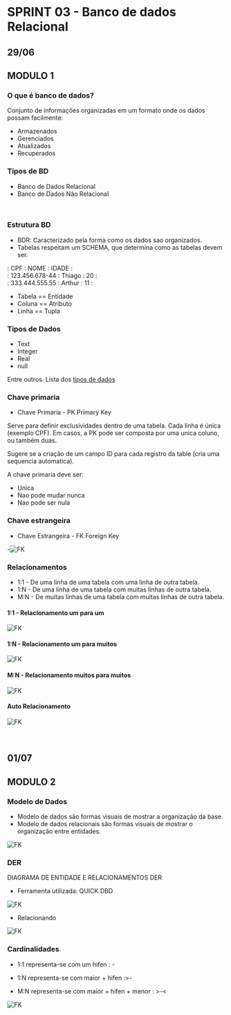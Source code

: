 # SPRINT 03 - Banco de dados Relacional

## 29/06

## MODULO 1

### O que é banco de dados?

 Conjunto de informações organizadas em um formato onde os dados possam facilmente:
 - Armazenados
 - Gerenciados
 - Atualizados
 - Recuperados <br>

### Tipos de BD

- Banco de Dados Relacional
- Banco de Dados Não Relacional
<br>

### Estrutura BD

- BDR: Caracterizado pela forma como os dados sao organizados.
- Tabelas respeitam um SCHEMA, que determina como as tabelas devem ser.

:     CPF        : NOME   : IDADE :<br>
: 123.456.678-44 : Thiago : 20    :<br>
: 333.444.555.55 : Arthur : 11    :<br>

 - Tabela == Entidade
 - Coluna == Atributo
 - Linha == Tupla <br>

### Tipos de Dados

 - Text
 - Integer
 - Real
 - null

 Entre outros. Lista dos [tipos de dados](https://www.sqlite.org/datatype3.html) <br>


### Chave primaria

 - Chave Primaria - PK Primary Key

Serve para definir exclusividades dentro de uma tabela. Cada linha é única (exemplo CPF). Em casos, a PK pode ser composta por uma unica coluno, ou também duas.
<br>

Sugere se a criação de um campo ID para cada registro da table (cria uma sequencia automatica).
<br>

A chave primaria deve ser:
- Unica
- Nao pode mudar nunca
- Nao pode ser nula <br>

### Chave estrangeira

- Chave Estrangeira - FK Foreign Key

-![FK](/img/fk.JPG) <br>
 
### Relacionamentos

 - 1:1 - De uma linha de uma tabela com uma linha de outra tabela.
 - 1:N - De uma linha de uma tabela com muitas linhas de outra tabela.
 - M:N - De muitas linhas de uma tabela com muitas linhas de outra tabela. <br>

#### 1:1 - Relacionamento um para um

![FK](/img/1p1.JPG) <br>

#### 1:N - Relacionamento um para muitos

![FK](/img/1pN.JPG) <br>

#### M:N - Relacionamento muitos para muitos

![FK](/img/MpN.JPG) <br>

#### Auto Relacionamento

![FK](/img/auto.JPG) <br> <br> <br>


## 01/07 

## MODULO 2

### Modelo de Dados

- Modelo de dados são formas visuais de mostrar a organização da base. 
- Modelo de dados relacionais são formas visuais de mostrar o organização entre entidades.

![FK](/img/mod.JPG) <br>

### DER

DIAGRAMA DE ENTIDADE E RELACIONAMENTOS DER

- Ferramenta utilizada: QUICK DBD

![FK](/img/de.JPG) 

- Relacionando

![FK](/img/der.JPG) <br>

### Cardinalidades

- 1:1 representa-se com um hifen : -

- 1:N representa-se com maior + hifen :>-

- M:N representa-se com maior + hifen + menor : >-<

![FK](/img/cardi.JPG) <br>








